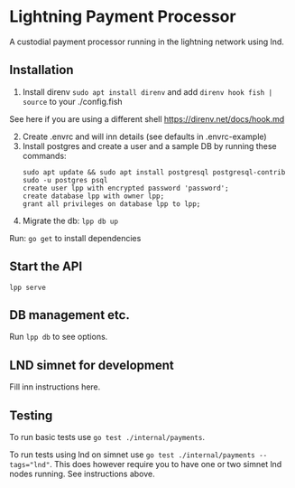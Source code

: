 # Lightning Payment Processor

A custodial payment processor running in the lightning network using lnd.

## Installation

1. Install direnv `sudo apt install direnv` and add `direnv hook fish | source` to your ./config.fish

See here if you are using a different shell https://direnv.net/docs/hook.md

2. Create .envrc and will inn details (see defaults in .envrc-example)
3. Install postgres and create a user and a sample DB by running these commands:
   ```
   sudo apt update && sudo apt install postgresql postgresql-contrib
   sudo -u postgres psql
   create user lpp with encrypted password 'password';
   create database lpp with owner lpp;
   grant all privileges on database lpp to lpp;
   ```
4. Migrate the db: `lpp db up`

Run: `go get` to install dependencies

## Start the API

`lpp serve`

## DB management etc.

Run `lpp db` to see options.

## LND simnet for development

Fill inn instructions here.

## Testing

To run basic tests use `go test ./internal/payments`.

To run tests using lnd on simnet use `go test ./internal/payments --tags="lnd"`.
This does however require you to have one or two simnet lnd nodes running.
See instructions above.